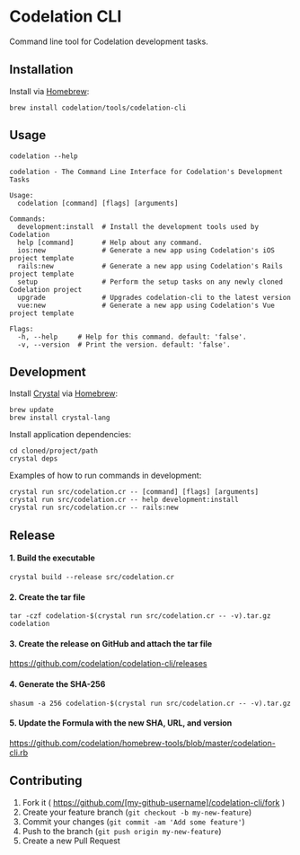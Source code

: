 # Codelation CLI

Command line tool for Codelation development tasks.

## Installation

Install via [Homebrew](http://brew.sh):

```
brew install codelation/tools/codelation-cli
```

## Usage

```
codelation --help
```

```
codelation - The Command Line Interface for Codelation's Development Tasks

Usage:
  codelation [command] [flags] [arguments]

Commands:
  development:install  # Install the development tools used by Codelation
  help [command]       # Help about any command.
  ios:new              # Generate a new app using Codelation's iOS project template
  rails:new            # Generate a new app using Codelation's Rails project template
  setup                # Perform the setup tasks on any newly cloned Codelation project
  upgrade              # Upgrades codelation-cli to the latest version
  vue:new              # Generate a new app using Codelation's Vue project template

Flags:
  -h, --help     # Help for this command. default: 'false'.
  -v, --version  # Print the version. default: 'false'.
```

## Development

Install [Crystal](https://crystal-lang.org) via [Homebrew](http://brew.sh):

```
brew update
brew install crystal-lang
```

Install application dependencies:

```
cd cloned/project/path
crystal deps
```

Examples of how to run commands in development:

```
crystal run src/codelation.cr -- [command] [flags] [arguments]
crystal run src/codelation.cr -- help development:install
crystal run src/codelation.cr -- rails:new
```

## Release

#### 1. Build the executable

```
crystal build --release src/codelation.cr
```

#### 2. Create the tar file

```
tar -czf codelation-$(crystal run src/codelation.cr -- -v).tar.gz codelation
```

#### 3. Create the release on GitHub and attach the tar file

<https://github.com/codelation/codelation-cli/releases>

#### 4. Generate the SHA-256

```
shasum -a 256 codelation-$(crystal run src/codelation.cr -- -v).tar.gz
```

#### 5. Update the Formula with the new SHA, URL, and version

<https://github.com/codelation/homebrew-tools/blob/master/codelation-cli.rb>


## Contributing

1. Fork it ( https://github.com/[my-github-username]/codelation-cli/fork )
2. Create your feature branch (`git checkout -b my-new-feature`)
3. Commit your changes (`git commit -am 'Add some feature'`)
4. Push to the branch (`git push origin my-new-feature`)
5. Create a new Pull Request

